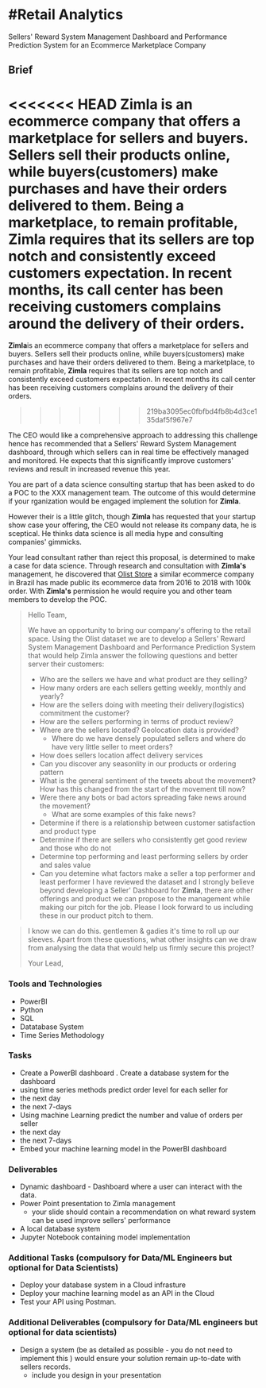 # #Retail Analytics 
Sellers' Reward System Management Dashboard and Performance Prediction System for an Ecommerce Marketplace Company

## Brief
<<<<<<< HEAD
<strong>Zimla</strong> is an ecommerce company that offers a marketplace for sellers and buyers.  Sellers sell their products online, while buyers(customers) make purchases and have their orders delivered to them. Being a marketplace, to remain profitable, <strong>Zimla</strong> requires that its sellers are top notch and consistently exceed customers expectation. In recent months, its  call center has  been receiving customers complains around the delivery of their orders. 
=======
<strong>Zimla</strong>is an ecommerce company that offers a marketplace for sellers and buyers.  Sellers sell their products online, while buyers(customers) make purchases and have their orders delivered to them. Being a marketplace, to remain profitable, <strong>Zimla</strong> requires that its sellers are top notch and consistently exceed customers expectation. In recent months its call center has been receiving customers complains around the delivery of their orders. 
>>>>>>> 219ba3095ec0fbfbd4fb8b4d3ce135daf5f967e7

The CEO would like a comprehensive approach to addressing this challenge hence has recommended that a Sellers' Reward System Management dashboard, through which sellers can in real time be effectively managed and monitored. He expects that this significantly improve customers' reviews and result in increased revenue this  year.

You are part of a data science consulting startup that  has been  asked to do a POC to the XXX management team. The outcome of this would determine if your rganization would be engaged implement the solution for <strong>Zimla</strong>. 

However their is a little glitch, though <strong>Zimla</strong> has  requested that your startup show case your offering, the CEO would not release its company data, he is sceptical. He thinks data science is all media hype and consulting companies' gimmicks.

Your lead consultant rather than reject this proposal, is determined to make a case for data science.  Through research and consultation with  <strong>Zimla's</strong>  management, he discovered that [Olist Store](https://olist.com/) a similar ecommerce company in Brazil  has made public its ecommerce data from 2016 to 2018 with 100k order.  With <strong>Zimla's</strong>  permission he would require you and other team members to develop the POC.

> Hello Team,
> 
> We have an opportunity to bring our company's offering to the retail space. Using the Olist dataset we are to develop a Sellers' Reward System Management Dashboard and Performance Prediction System that would help Zimla answer the following questions and better server their customers:
>
> - Who are the sellers we have and what product are they selling?
> - How many orders are each sellers getting weekly, monthly and yearly?
> - How are the sellers doing with meeting their delivery(logistics) commitment the customer?
> - How are the sellers performing in terms of product review?
> - Where are the sellers located?  Geolocation data is provided?
>   - Where do we have densely populated sellers and where do have very little seller to meet orders?
> - How does sellers location affect delivery services
> - Can you discover any seasonlity in our products or ordering pattern 
> - What is the general sentiment of the tweets about the movement? How has this changed from the start of the movement till now?
> - Were there any bots or bad actors spreading fake news around the movement?
>   - What are some examples of this fake news?
> - Determine if there is a relationship between customer satisfaction and product type
> - Determine if there are sellers who consistently get good review and those who do not
> - Determine top performing and least performing sellers by order and sales value
> - Can you detemine what factors make a seller a top performer and least performer
> I have reviewed the dataset and I strongly believe beyond developing a Seller' Dashboard for <strong>Zimla</strong>, there are other offerings and product we can propose to the management while making our pitch for the job.  Please I look forward to us including these in our product pitch to them.  

> I know we can do this. gentlemen & gadies it's time to roll up our sleeves. Apart from these questions, what other insights can we draw from analysing the data that would help us firmly secure this project?
>
> Your Lead,

### Tools and Technologies
- PowerBI
- Python
- SQL
- Datatabase System 
- Time Series Methodology

### Tasks
- Create a PowerBI dashboard 
. Create a database system  for the dashboard
- using time series methods predict  order level for each seller for 
 - the next day
 - the next 7-days 
- Using machine Learning  predict the number and value of orders per seller
 - the next day
 - the next 7-days 
- Embed your machine learning model in the PowerBI dashboard

### Deliverables
- Dynamic dashboard - Dashboard where a user can interact with the data.
- Power Point presentation to Zimla management
  - your slide should contain a recommendation on what reward system can be used improve sellers' performance
- A local database system
- Jupyter Notebook containing model implementation

### Additional Tasks (compulsory for Data/ML Engineers but optional for Data Scientists)

- Deploy your database system in a Cloud infrasture
- Deploy your machine learning model as an API in the Cloud
- Test your API using Postman.



### Additional Deliverables (compulsory for Data/ML engineers but optional for data scientists)
- Design a system (be as detailed as possible - you do not need to implement this ) would ensure your solution remain up-to-date with sellers records.
  - include you design in your presentation 



